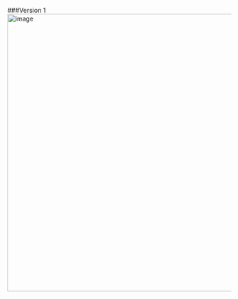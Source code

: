 ###Version 1
<img width="625" alt="image" src="https://github.com/user-attachments/assets/a4cf1425-20a6-4836-84e5-db8b75db08f8">
